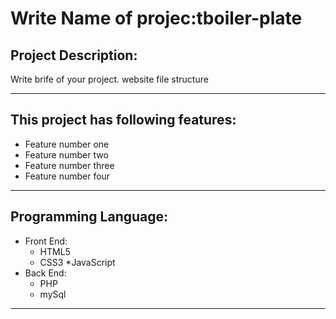# Write Name of projec:tboiler-plate

## Project Description:

Write brife of your project.
website file structure 

---

## This project has following features:
* Feature number one
* Feature number two
* Feature number three
* Feature number four

---

## Programming Language:
* Front End: 
  * HTML5
  * CSS3
  *JavaScript
* Back End:
  * PHP
  * mySql
  
---

